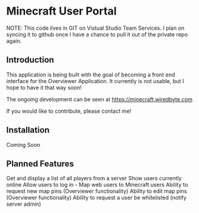 Minecraft User Portal
=======================

NOTE: This code lives in GIT on Vistual Studio Team Services. I plan on syncing it to github once I have a chance to pull it out of the private repo again.

Introduction
------------
This application is being built with the goal of becoming a front end interface for the Overviewer Application. It currently is not usable, but I hope to have it that way soon!

The ongoing development can be seen at https://minecraft.wiredbyte.com

If you would like to contribute, please contact me!

Installation
------------
Coming Soon


Planned Features
----------------
Get and display a list of all players from a server
Show users currently online 
Allow users to log in - Map web users to Minecraft users
Ability to request new map pins (Overviewer functionality)
Ability to edit map pins (Overviewer functionality)
Ability to request a user be whitelisted (notify server admin)
